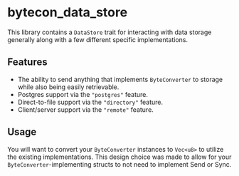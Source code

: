 # bytecon_data_store
This library contains a `DataStore` trait for interacting with data storage generally along with a few different specific implementations.

## Features
- The ability to send anything that implements `ByteConverter` to storage while also being easily retrievable.
- Postgres support via the `"postgres"` feature.
- Direct-to-file support via the `"directory"` feature.
- Client/server support via the `"remote"` feature.

## Usage
You will want to convert your `ByteConverter` instances to `Vec<u8>` to utilize the existing implementations. This design choice was made to allow for your `ByteConverter`-implementing structs to not need to implement Send or Sync.